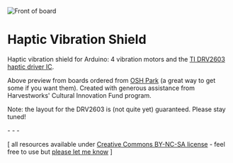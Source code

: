 ![Front of board](https://raw.github.com/jeffThompson/HapticVibrationShield/master/PCB_Front.png)

Haptic Vibration Shield
=====================

Haptic vibration shield for Arduino: 4 vibration motors and the [TI DRV2603 haptic driver IC](http://www.ti.com/product/drv2603).

Above preview from boards ordered from [OSH Park](http://oshpark.com/) (a great way to get some if you want them). Created with generous assistance from Harvestworks' Cultural Innovation Fund program.

Note: the layout for the DRV2603 is (not quite yet) guaranteed. Please stay tuned!

\- \- \-

\[ all resources available under [Creative Commons BY-NC-SA license](http://creativecommons.org/licenses/by-nc-sa/3.0/) - feel free to use but [please let me know](http://www.jeffreythompson.org) \]

